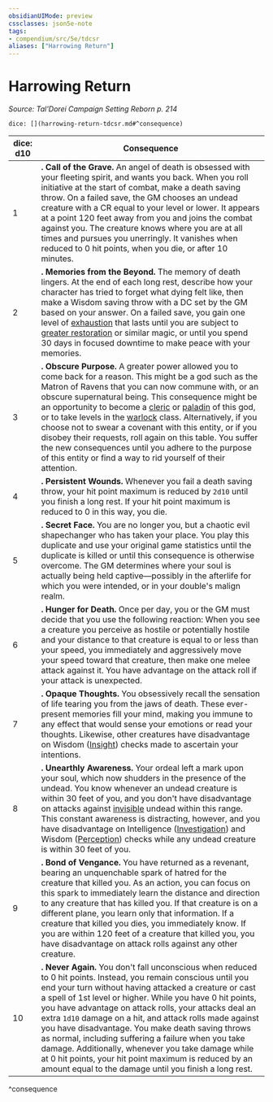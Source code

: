 ```yaml
---
obsidianUIMode: preview
cssclasses: json5e-note
tags:
- compendium/src/5e/tdcsr
aliases: ["Harrowing Return"]
---
```

# Harrowing Return
*Source: Tal'Dorei Campaign Setting Reborn p. 214* 

`dice: [](harrowing-return-tdcsr.md#^consequence)`

| dice: d10 | Consequence |
|-----------|-------------|
| 1 | **.** **Call of the Grave.** An angel of death is obsessed with your fleeting spirit, and wants you back. When you roll initiative at the start of combat, make a death saving throw. On a failed save, the GM chooses an undead creature with a CR equal to your level or lower. It appears at a point 120 feet away from you and joins the combat against you. The creature knows where you are at all times and pursues you unerringly. It vanishes when reduced to 0 hit points, when you die, or after 10 minutes. |
| 2 | **.** **Memories from the Beyond.** The memory of death lingers. At the end of each long rest, describe how your character has tried to forget what dying felt like, then make a Wisdom saving throw with a DC set by the GM based on your answer. On a failed save, you gain one level of [exhaustion](Mechanics/Rules/conditions.md#Exhaustion) that lasts until you are subject to [greater restoration](Mechanics/spells/greater-restoration.md) or similar magic, or until you spend 30 days in focused downtime to make peace with your memories. |
| 3 | **.** **Obscure Purpose.** A greater power allowed you to come back for a reason. This might be a god such as the Matron of Ravens that you can now commune with, or an obscure supernatural being. This consequence might be an opportunity to become a [cleric](Mechanics/classes/cleric.md) or [paladin](Mechanics/classes/paladin.md) of this god, or to take levels in the [warlock](Mechanics/classes/warlock.md) class. Alternatively, if you choose not to swear a covenant with this entity, or if you disobey their requests, roll again on this table. You suffer the new consequences until you adhere to the purpose of this entity or find a way to rid yourself of their attention. |
| 4 | **.** **Persistent Wounds.** Whenever you fail a death saving throw, your hit point maximum is reduced by `2d10` until you finish a long rest. If your hit point maximum is reduced to 0 in this way, you die. |
| 5 | **.** **Secret Face.** You are no longer you, but a chaotic evil shapechanger who has taken your place. You play this duplicate and use your original game statistics until the duplicate is killed or until this consequence is otherwise overcome. The GM determines where your soul is actually being held captive—possibly in the afterlife for which you were intended, or in your double's malign realm. |
| 6 | **.** **Hunger for Death.** Once per day, you or the GM must decide that you use the following reaction: When you see a creature you perceive as hostile or potentially hostile and your distance to that creature is equal to or less than your speed, you immediately and aggressively move your speed toward that creature, then make one melee attack against it. You have advantage on the attack roll if your attack is unexpected. |
| 7 | **.** **Opaque Thoughts.** You obsessively recall the sensation of life tearing you from the jaws of death. These ever-present memories fill your mind, making you immune to any effect that would sense your emotions or read your thoughts. Likewise, other creatures have disadvantage on Wisdom ([Insight](Mechanics/Rules/skills.md#Insight)) checks made to ascertain your intentions. |
| 8 | **.** **Unearthly Awareness.** Your ordeal left a mark upon your soul, which now shudders in the presence of the undead. You know whenever an undead creature is within 30 feet of you, and you don't have disadvantage on attacks against [invisible](Mechanics/Rules/conditions.md#Invisible) undead within this range. This constant awareness is distracting, however, and you have disadvantage on Intelligence ([Investigation](Mechanics/Rules/skills.md#Investigation)) and Wisdom ([Perception](Mechanics/Rules/skills.md#Perception)) checks while any undead creature is within 30 feet of you. |
| 9 | **.** **Bond of Vengance.** You have returned as a revenant, bearing an unquenchable spark of hatred for the creature that killed you. As an action, you can focus on this spark to immediately learn the distance and direction to any creature that has killed you. If that creature is on a different plane, you learn only that information. If a creature that killed you dies, you immediately know. If you are within 120 feet of a creature that killed you, you have disadvantage on attack rolls against any other creature. |
| 10 | **.** **Never Again.** You don't fall unconscious when reduced to 0 hit points. Instead, you remain conscious until you end your turn without having attacked a creature or cast a spell of 1st level or higher. While you have 0 hit points, you have advantage on attack rolls, your attacks deal an extra `1d10` damage on a hit, and attack rolls made against you have disadvantage. You make death saving throws as normal, including suffering a failure when you take damage. Additionally, whenever you take damage while at 0 hit points, your hit point maximum is reduced by an amount equal to the damage until you finish a long rest. |
^consequence